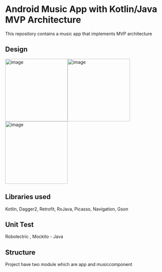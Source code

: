 # Android Music App with Kotlin/Java MVP Architecture

This repository contains a music app that implements MVP architecture
 

## Design

  
 <img src="https://github.com/melikeey/Music-Melikeey/blob/master/ss/ss1.png" width="200" alt="image"/><img src="https://github.com/melikeey/Music-Melikeey/blob/master/ss/ss2.png" width="200" alt="image"/><img src="https://github.com/melikeey/Music-Melikeey/blob/master/ss/ss3.png" width="200" alt="image"/>


## Libraries used

 Kotlin, Dagger2, Retrofit, RxJava, Picasso, Navigation, Gson
 
 ## Unit Test
 
 Robolectric , Mockito - Java
 
 
 ## Structure
 
 Project have two module which are app and musiccomponent

